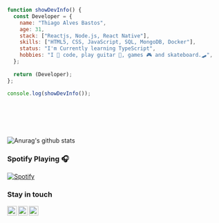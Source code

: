 ```javascript 
function showDevInfo() {  
  const Developer = {
    name: "Thiago Alves Bastos",
    age: 31,
    stack: ["Reactjs, Node.js, React Native"],
    skills: ["HTML5, CSS, JavaScript, SQL, MongoDB, Docker"],
    status: "I'm Currently learning TypeScript",
    hobbies: "I 💜 code, play guitar 🎸, games 🎮 and skateboard.🛹",
  };
     
  return (Developer);  
}; 
     
console.log(showDevInfo()); 
 
    
 ``` 
            
 <br />              
 <br />         
           
      
![Anurag's github stats](https://github-readme-stats.vercel.app/api?username=the-one-who-knoccks&show_icons=true&theme=dark)
  

### Spotify Playing 🎧
[![Spotify](https://now-playing-spotify.vercel.app/api/spotify)](https://open.spotify.com/user/thiagoalves.informatica)

       
        
### Stay in touch  
  
[<img align="left" alt="the-one-who-knoccks | Twitter" width="22px" src="https://cdn.jsdelivr.net/npm/simple-icons@v3/icons/twitter.svg" />][twitter]
[<img align="left" alt="the.one.who.knoccks | LinkedIn" width="22px" src="https://cdn.jsdelivr.net/npm/simple-icons@v3/icons/linkedin.svg" />][linkedin]
[<img align="left" alt="the-one-who-knoccks | Instagram" width="22px" src="https://cdn.jsdelivr.net/npm/simple-icons@v3/icons/instagram.svg" />][instagram]

 
[twitter]: https://twitter.com/the-one-who-knoccks
[instagram]: https://instagram.com/the.one.who.knoccks
[linkedin]: https://linkedin.com/in/thiagoalves89
 
 

